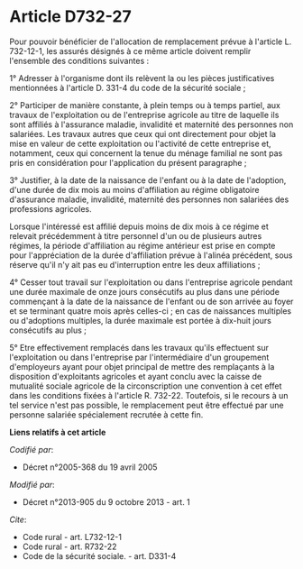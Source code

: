 # Article D732-27

Pour pouvoir bénéficier de l'allocation de remplacement prévue à l'article L. 732-12-1, les assurés désignés à ce même
article doivent remplir l'ensemble des conditions suivantes : 

1° Adresser à l'organisme dont ils relèvent la ou les pièces justificatives mentionnées à l'article D. 331-4 du code de la
sécurité sociale ; 

2° Participer de manière constante, à plein temps ou à temps partiel, aux travaux de l'exploitation ou de l'entreprise
agricole au titre de laquelle ils sont affiliés à l'assurance maladie, invalidité et maternité des personnes non salariées.
Les travaux autres que ceux qui ont directement pour objet la mise en valeur de cette exploitation ou l'activité de cette
entreprise et, notamment, ceux qui concernent la tenue du ménage familial ne sont pas pris en considération pour
l'application du présent paragraphe ; 

3° Justifier, à la date de la naissance de l'enfant ou à la date de l'adoption, d'une durée de dix mois au moins
d'affiliation au régime obligatoire d'assurance maladie, invalidité, maternité des personnes non salariées des professions
agricoles. 

Lorsque l'intéressé est affilié depuis moins de dix mois à ce régime et relevait précédemment à titre personnel d'un ou de
plusieurs autres régimes, la période d'affiliation au régime antérieur est prise en compte pour l'appréciation de la durée
d'affiliation prévue à l'alinéa précédent, sous réserve qu'il n'y ait pas eu d'interruption entre les deux affiliations ; 

4° Cesser tout travail sur l'exploitation ou dans l'entreprise agricole pendant une durée maximale de onze jours consécutifs
au plus dans une période commençant à la date de la naissance de l'enfant ou de son arrivée au foyer et se terminant quatre
mois après celles-ci ; en cas de naissances multiples ou d'adoptions multiples, la durée maximale est portée à dix-huit jours
consécutifs au plus ; 

5° Etre effectivement remplacés dans les travaux qu'ils effectuent sur l'exploitation ou dans l'entreprise par
l'intermédiaire d'un groupement d'employeurs ayant pour objet principal de mettre des remplaçants à la disposition
d'exploitants agricoles et ayant conclu avec la caisse de mutualité sociale agricole de la circonscription une convention à
cet effet dans les conditions fixées à l'article R. 732-22. Toutefois, si le recours à un tel service n'est pas possible, le
remplacement peut être effectué par une personne salariée spécialement recrutée à cette fin.

**Liens relatifs à cet article**

_Codifié par_:

  - Décret n°2005-368 du 19 avril 2005

_Modifié par_:

  - Décret n°2013-905 du 9 octobre 2013 - art. 1

_Cite_:

  - Code rural - art. L732-12-1
  - Code rural - art. R732-22
  - Code de la sécurité sociale. - art. D331-4
